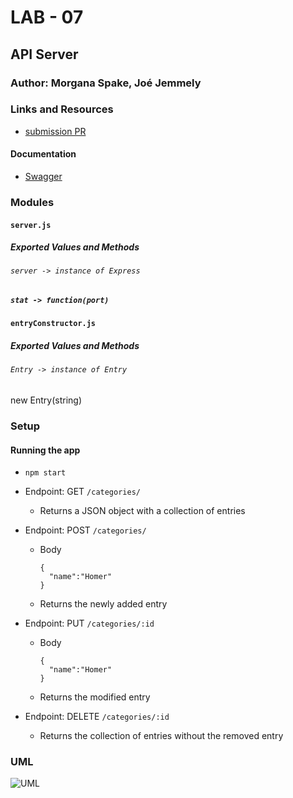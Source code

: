 # LAB - 07

## API Server

### Author: Morgana Spake, Joé Jemmely

### Links and Resources

- [submission PR](https://github.com/401-advanced-javascript-mj/lab-07-api-server/pull/6)

#### Documentation

- [Swagger](https://app.swaggerhub.com/apis/joejemmely/lab-07/0.1)

### Modules

#### `server.js`

##### Exported Values and Methods

###### `server -> instance of Express`

##### `stat -> function(port)`

#### `entryConstructor.js`

##### Exported Values and Methods

###### `Entry -> instance of Entry`

new Entry(string)

### Setup

#### Running the app

- `npm start`
- Endpoint: GET `/categories/`
  - Returns a JSON object with a collection of entries
- Endpoint: POST `/categories/`
  - Body
    ```
    {
      "name":"Homer"
    }
    ```
  - Returns the newly added entry
- Endpoint: PUT `/categories/:id`
  - Body
    ```
    {
      "name":"Homer"
    }
    ```
  - Returns the modified entry
- Endpoint: DELETE `/categories/:id`

  - Returns the collection of entries without the removed entry

### UML

![UML](https://www.lucidchart.com/publicSegments/view/b08c57a2-b43d-492d-88da-242be7d1ee5c/image.png)
